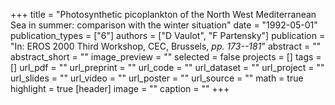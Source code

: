 +++
title = "Photosynthetic picoplankton of the North West Mediterranean Sea in summer: comparison with the winter situation"
date = "1992-05-01"
publication_types = ["6"]
authors = ["D Vaulot", "F Partensky"]
publication = "In: EROS 2000 Third Workshop, CEC, Brussels, _pp. 173--181_"
abstract = ""
abstract_short = ""
image_preview = ""
selected = false
projects = []
tags = []
url_pdf = ""
url_preprint = ""
url_code = ""
url_dataset = ""
url_project = ""
url_slides = ""
url_video = ""
url_poster = ""
url_source = ""
math = true
highlight = true
[header]
image = ""
caption = ""
+++
